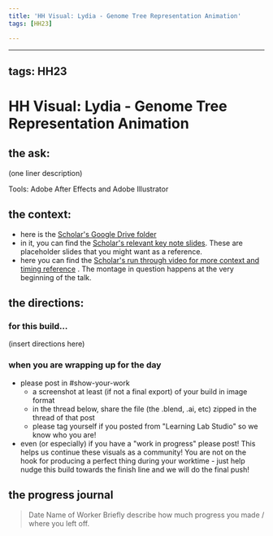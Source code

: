 ```yaml
---
title: 'HH Visual: Lydia - Genome Tree Representation Animation'
tags: [HH23]

---
```


---
tags: HH23
---

# HH Visual: Lydia - Genome Tree Representation Animation
## the ask:
(one liner description)

Tools: Adobe After Effects and Adobe Illustrator 



## the context:
* here is the [Scholar's Google Drive folder](https://drive.google.com/drive/folders/1YKb7SZXXdjAd8hIjghmLISCc417sw-wL)
* in it, you can find the [Scholar's relevant key note slides](https://drive.google.com/drive/folders/1GvtK1H7ECMTfMiUYwHva9lPe0S6GvF6c). These are placeholder slides that you might want as a reference.
* here you can find the [Scholar's run through video for more context and timing reference](https://drive.google.com/file/d/145hAK-CCJX7KA6_ymiASec3uRXYPOG7C/view?usp=share_link) . The montage in question happens at the very beginning of the talk.

## the directions:
### for this build...
(insert directions here)

### when you are wrapping up for the day
* please post in #show-your-work
    * a screenshot at least (if not a final export) of your build in image format
    * in the thread below, share the file (the .blend, .ai, etc) zipped in the thread of that post
    * please tag yourself if you posted from "Learning Lab Studio" so we know who you are!
* even (or especially) if you have a "work in progress" please post! This helps us continue these visuals as a community! You are not on the hook for producing a perfect thing during your worktime - just help nudge this build towards the finish line and we will do the final push!


## the progress journal
> Date
> Name of Worker
> Briefly describe how much progress you made / where you left off.
